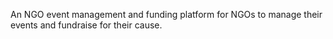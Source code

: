 An NGO event management and funding platform for NGOs to manage their events and fundraise for their cause.
